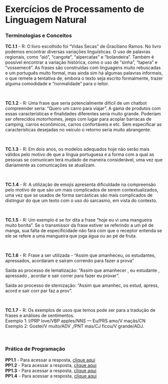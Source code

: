 <h1> Exercícios de Processamento de Linguagem Natural </h1>

<h3>Terminologias e Conceitos</h3>

<strong>TC.1.1</strong> - R: O livro escolhido foi “Vidas Secas” de Graciliano Ramos. No livro podemos encontrar diversas variações linguísticas. O uso de palavras regionais, como “aió”, “cangote”, “alpercatas” e “bolandeira”. Também é possível encontrar a variação histórica, como o uso de “sinha”, “tapera” e  “vossemecê”. As frases são construídas com linguagens muito rebuscadas e um português muito formal, mas ainda sim há algumas palavras informais, o que remete a tentativa de, embora o texto seja escrito formalmente, trazer alguma comodidade e “normalidade” para o leitor.

</br>

<strong>TC.1.2</strong> - R: Uma frase que seria potencialmente difícil de um chatbot compreender seria: “Quero um carro para viajar”. A gama de produtos com essas características e finalidades diferentes seria muito grande. Poderiam ser oferecidos motorhomes, jeeps com lugar para acoplar barracas de camping, carros econômicos, carros confortáveis e etc. Sem especificar as características desejadas no veículo o retorno seria muito abrangente.

</br>

<strong>TC.1.3</strong> - R: Em dois anos, os modelos adequados hoje não serão mais válidos pelo motivo de que a língua portuguesa e a forma com a qual as pessoas se comunicam terá mudado de maneira considerável, uma vez que diariamente as comunicações se atualizam.

</br>

<strong>TC.1.4</strong> - R: A utilização de emojis apresenta dificuldade na compreensão pelo motivo de que são um mais complicados de serem contextualizados, uma vez que se usados de forma sarcásticas são mais complicados de distinguir do que um texto com o uso do sarcasmo, em vista do contexto.

</br>

<strong>TC.1.5</strong> - R: Um exemplo é se for dita a frase “hoje eu vi uma mangueira muito bonita”. Se o transmissor da frase estiver se referindo a um pé de manga, sua falta de especificidade não fará com que o receptor entenda se ele se refere a uma mangueira que joga água ou ao pé de fruta.

</br>

<strong>TC.1.6</strong> - R: Frase a ser utilizada - “Assim que amanheceu, os estudantes, apressados, acordaram e saíram correndo para fazer a prova”

Saída ao processo de lematização: “Assim que amanhecer , eu estudante , apressado , acordar e sair correr para fazer eu provar”.

Saída ao processo de stemização: “Assim que amanhec, os estud, apress, acord e saír corr par faz a prov”.

</br>

<strong>TC.1.7</strong> - R: Os exemplos de usos que temos pode ser para a tradução de frases e análises de sentimentos. 
</br>Exemplo 1: I/PRP love/VBP apples/NNS — Eu/PRS amo/V maçãs/CN
</br>Exemplo 2: Gostei/V muito/ADV ,/PNT mas/CJ  ficou/V grande/ADJ.

</br>

<h3>Prática de Programação</h3>

<strong>PP1.1</strong> - Para acessar a resposta, <a href='https://github.com/drisabelles/nlp_2023_02/blob/main/unidade_01/python/introduction/intro_pt.py'>clique aqui</a>
</br><strong>PP1.2</strong> - Para acessar a resposta, <a href='https://github.com/drisabelles/nlp_2023_02/blob/main/unidade_01/python/introduction/lemma_stemm_pt.ipynb'>clique aqui</a>
</br><strong>PP1.3</strong> - Para acessar a resposta, <a href='https://github.com/drisabelles/nlp_2023_02/blob/main/unidade_01/python/introduction/intro_en.py'>clique aqui</a>
</br><strong>PP1.4</strong> - Para acessar a resposta, <a href='https://github.com/drisabelles/nlp_2023_02/blob/main/unidade_01/python/introduction/lemma_stemm_en.ipynb'>clique aqui</a>

